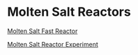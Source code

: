 # Molten Salt Reactors

[Molten Salt Fast Reactor](msfr/index.md)

[Molten Salt Reactor Experiment](msre/msre_sam_model.md)
